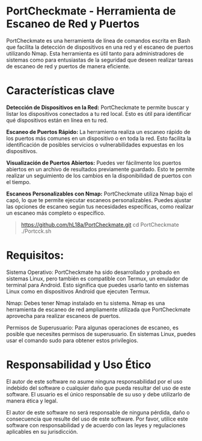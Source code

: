 # PortCheckmate - Herramienta de Escaneo de Red y Puertos
PortCheckmate es una herramienta de línea de comandos escrita en Bash que facilita la
detección de dispositivos en una red y el escaneo de puertos utilizando Nmap. Esta herramienta es útil 
tanto para administradores de sistemas como para entusiastas de la seguridad que deseen realizar
tareas de escaneo de red y puertos de manera eficiente.

# Características clave
**Detección de Dispositivos en la Red:** PortCheckmate te permite buscar y listar los dispositivos conectados a tu red local. 
Esto es útil para identificar qué dispositivos están en línea en tu red.

**Escaneo de Puertos Rápido:** La herramienta realiza un escaneo rápido de los puertos más comunes en un dispositivo o en toda la red.
Esto facilita la identificación de posibles servicios o vulnerabilidades expuestas en los dispositivos.

**Visualización de Puertos Abiertos:** Puedes ver fácilmente los puertos abiertos en un archivo de resultados previamente guardado. 
Esto te permite realizar un seguimiento de los cambios en la disponibilidad de puertos con el tiempo.

**Escaneos Personalizables con Nmap:** PortCheckmate utiliza Nmap bajo el capó, lo que te permite ejecutar escaneos personalizables.
Puedes ajustar las opciones de escaneo según tus necesidades específicas, como realizar un escaneo más completo o específico.

> https://github.com/hL18a/PortCheckmate.git
> cd PortCheckmate 
> ./Portcck.sh

# Requisitos:

Sistema Operativo: PortCheckmate ha sido desarrollado y probado en sistemas Linux, pero también es compatible con Termux, 
un emulador de terminal para Android. Esto significa que puedes usarlo tanto en sistemas Linux como en dispositivos Android que ejecuten Termux.

Nmap: Debes tener Nmap instalado en tu sistema. Nmap es una herramienta de escaneo de red ampliamente utilizada que PortCheckmate
aprovecha para realizar escaneos de puertos.

Permisos de Superusuario: Para algunas operaciones de escaneo, es posible que necesites permisos de superusuario. En sistemas Linux,
puedes usar el comando sudo para obtener estos privilegios.


# Responsabilidad y Uso Ético
El autor de este software no asume ninguna responsabilidad por el uso indebido del 
software o cualquier daño que pueda resultar del uso de este software. El usuario es el único 
responsable de su uso y debe utilizarlo de manera ética y legal.

El autor de este software no será responsable de ninguna pérdida, daño o consecuencia que resulte del uso de este software.
Por favor, utilice este software con responsabilidad y de acuerdo con las leyes y regulaciones aplicables en su jurisdicción.

